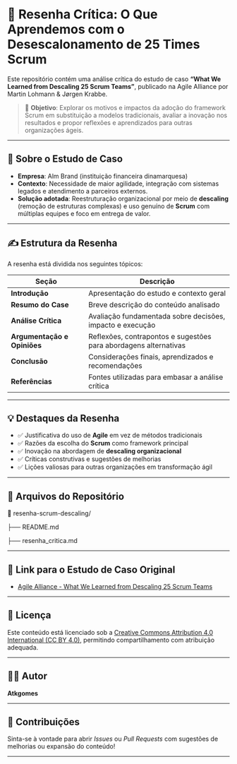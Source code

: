 # 📝 Resenha Crítica: O Que Aprendemos com o Desescalonamento de 25 Times Scrum

Este repositório contém uma análise crítica do estudo de caso **“What We Learned from Descaling 25 Scrum Teams”**, publicado na Agile Alliance por Martin Lohmann & Jørgen Krabbe.

> 📌 **Objetivo**: Explorar os motivos e impactos da adoção do framework Scrum em substituição a modelos tradicionais, avaliar a inovação nos resultados e propor reflexões e aprendizados para outras organizações ágeis.

---

## 📖 Sobre o Estudo de Caso

- **Empresa**: Alm Brand (instituição financeira dinamarquesa)
- **Contexto**: Necessidade de maior agilidade, integração com sistemas legados e atendimento a parceiros externos.
- **Solução adotada**: Reestruturação organizacional por meio de **descaling** (remoção de estruturas complexas) e uso genuíno de **Scrum** com múltiplas equipes e foco em entrega de valor.

---

## ✍️ Estrutura da Resenha

A resenha está dividida nos seguintes tópicos:

| Seção                      | Descrição                                                                 |
|---------------------------|---------------------------------------------------------------------------|
| **Introdução**             | Apresentação do estudo e contexto geral                                  |
| **Resumo do Case**         | Breve descrição do conteúdo analisado                                    |
| **Análise Crítica**        | Avaliação fundamentada sobre decisões, impacto e execução                |
| **Argumentação e Opiniões**| Reflexões, contrapontos e sugestões para abordagens alternativas         |
| **Conclusão**              | Considerações finais, aprendizados e recomendações                       |
| **Referências**            | Fontes utilizadas para embasar a análise crítica                         |

---

## 💡 Destaques da Resenha

- ✅ Justificativa do uso de **Agile** em vez de métodos tradicionais
- ✅ Razões da escolha do **Scrum** como framework principal
- ✅ Inovação na abordagem de **descaling organizacional**
- ✅ Críticas construtivas e sugestões de melhorias
- ✅ Lições valiosas para outras organizações em transformação ágil

---

## 📂 Arquivos do Repositório

📁 resenha-scrum-descaling/

├── README.md 

├── resenha_critica.md  


---

## 🔗 Link para o Estudo de Caso Original

- [Agile Alliance - What We Learned from Descaling 25 Scrum Teams](https://www.agilealliance.org/case-study-lessons-from-descaling-25-scrum-teams/)

---

## 📃 Licença

Este conteúdo está licenciado sob a [Creative Commons Attribution 4.0 International (CC BY 4.0)](https://creativecommons.org/licenses/by/4.0/), permitindo compartilhamento com atribuição adequada.

---

## 👨‍💻 Autor

**Atkgomes**  

---

## 🤝 Contribuições

Sinta-se à vontade para abrir *Issues* ou *Pull Requests* com sugestões de melhorias ou expansão do conteúdo!

---

